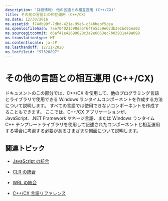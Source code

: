 ```yaml
---
description: '詳細情報: 他の言語との相互運用 (C++/CX)'
title: その他の言語との相互運用 (C++/CX)
ms.date: 12/30/2016
ms.assetid: f74db99f-7dbd-421e-99e6-c34bbebf5cea
ms.openlocfilehash: 7ae704021398da5f64fe5359e62db3e1bd95ea02
ms.sourcegitcommit: d6af41e42699628c3e2e6063ec7b03931a49a098
ms.translationtype: MT
ms.contentlocale: ja-JP
ms.lasthandoff: 12/11/2020
ms.locfileid: "97320897"
---
```

# <a name="interoperating-with-other-languages-ccx"></a>その他の言語との相互運用 (C++/CX)

ドキュメントのこの部分では、C++/CX を使用して、他のプログラミング言語とライブラリで使用できる Windows ランタイムコンポーネントを作成する方法について説明します。 すべての言語では使用できないコンポーネントを作成することもできます。 ここでは、C++/CX アプリケーションが、JavaScript、.NET Framework マネージ言語、または Windows ランタイム C++ テンプレートライブラリを使用して記述されたコンポーネントと相互運用する場合に考慮する必要があるさまざまな側面について説明します。

## <a name="related-topics"></a>関連トピック

- [JavaScript の統合](../cppcx/javascript-integration-c-cx.md)

- [CLR の統合](../cppcx/clr-integration-c-cx.md)

- [WRL の統合](../cppcx/wrl-integration-c-cx.md)

- [C++/CX 言語リファレンス](../cppcx/visual-c-language-reference-c-cx.md)
